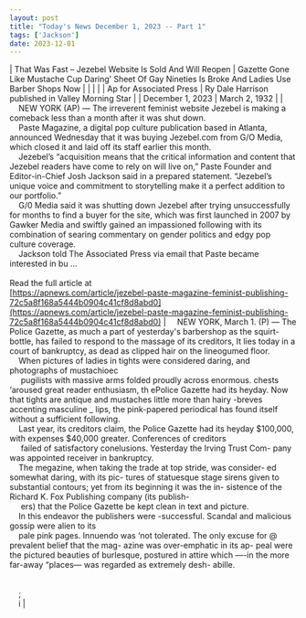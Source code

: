 ```yaml
---
layout: post
title: "Today's News December 1, 2023 -- Part 1"
tags: ['Jackson']
date: 2023-12-01
---
```


| That Was Fast – Jezebel Website Is Sold And Will Reopen | Gazette Gone Like Mustache Cup  Daring’ Sheet Of Gay Nineties Is Broke  And Ladies Use Barber Shops Now  |
|  |  |
| Ap for Associated Press | Ry Dale Harrison  published in Valley Morning Star |
| December 1, 2023 | March 2, 1932 |
| &nbsp;&nbsp;&nbsp;&nbsp;NEW YORK (AP) — The irreverent feminist website Jezebel is making a comeback less than a month after it was shut down.<br>&nbsp;&nbsp;&nbsp;&nbsp;Paste Magazine, a digital pop culture publication based in Atlanta, announced Wednesday that it was buying Jezebel.com from G/O Media, which closed it and laid off its staff earlier this month.<br>&nbsp;&nbsp;&nbsp;&nbsp;Jezebel’s “acquisition means that the critical information and content that Jezebel readers have come to rely on will live on,” Paste Founder and Editor-in-Chief Josh Jackson said in a prepared statement. “Jezebel’s unique voice and commitment to storytelling make it a perfect addition to our portfolio.”<br>&nbsp;&nbsp;&nbsp;&nbsp;G/0 Media said it was shutting down Jezebel after trying unsuccessfully for months to find a buyer for the site, which was first launched in 2007 by Gawker Media and swiftly gained an impassioned following with its combination of searing commentary on gender politics and edgy pop culture coverage.<br>&nbsp;&nbsp;&nbsp;&nbsp;Jackson told The Associated Press via email that Paste became interested in bu ...<br><br>Read the full article at<br>[https://apnews.com/article/jezebel-paste-magazine-feminist-publishing-72c5a8f168a5444b0904c41cf8d8abd0](https://apnews.com/article/jezebel-paste-magazine-feminist-publishing-72c5a8f168a5444b0904c41cf8d8abd0) | &nbsp;&nbsp;&nbsp;&nbsp;NEW YORK, March 1. (P) — The Police Gazette, as much a part of yesterday's barbershop as the squirt-bottle, has failed to respond to the massage of its creditors, It lies today in a court of bankruptcy, as dead as clipped hair on the lineogumed floor.<br>&nbsp;&nbsp;&nbsp;&nbsp;When pictures of ladies in tights were considered daring, and photographs of mustachioec<br>&nbsp;&nbsp;&nbsp;&nbsp;   pugilists with massive arms folded proudly across enormous. chests ‘aroused great reader enthusiasm, th ePolice Gazette had its heyday. Now that tights are antique and mustaches little more than hairy -breves accenting masculine _ lips, the pink-papered periodical has found itself without a sufficient following.<br>&nbsp;&nbsp;&nbsp;&nbsp;Last year, its creditors claim, the Police Gazette had its heyday $100,000, with expenses $40,000 greater. Conferences of creditors<br>&nbsp;&nbsp;&nbsp;&nbsp; failed of satisfactory conelusions. Yesterday the Irving Trust Com- pany was appointed receiver in bankruptcy.<br>&nbsp;&nbsp;&nbsp;&nbsp;The megazine, when taking the trade at top stride, was consider- ed somewhat daring, with its pic- tures of statuesque stage sirens given to substantial contours; yet from its beginning it was the in- sistence of the Richard K. Fox Publishing company (its publish-<br>&nbsp;&nbsp;&nbsp;&nbsp; ers) that the Police Gazette be kept clean in text and picture.<br>&nbsp;&nbsp;&nbsp;&nbsp;In this endeavor the publishers were -successful. Scandal and   malicious gossip were alien to its<br>&nbsp;&nbsp;&nbsp;&nbsp;pale pink pages. Innuendo was ‘not tolerated. The only excuse for  @ prevalent belief that the mag-  azine was over-emphatic in its ap-   peal were the pictured beauties of burlesque, postured in attire which —-in the more far-away “places— was regarded as extremely desh-   abille.<br>&nbsp;&nbsp;&nbsp;&nbsp; <br>&nbsp;&nbsp;&nbsp;&nbsp; <br>&nbsp;&nbsp;&nbsp;&nbsp;;<br>&nbsp;&nbsp;&nbsp;&nbsp;i  |